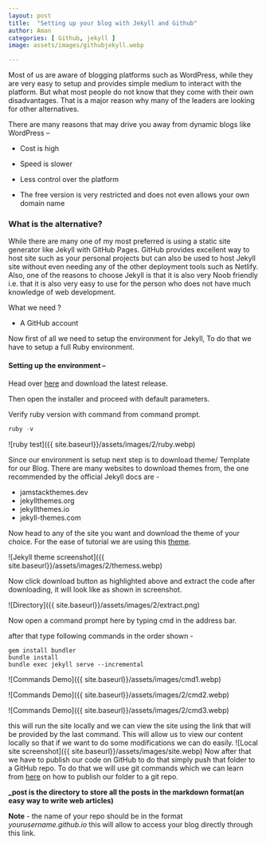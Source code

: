 ```yaml
---
layout: post
title:  "Setting up your blog with Jekyll and Github"
author: Aman
categories: [ Github, jekyll ]
image: assets/images/githubjekyll.webp

---
```


 Most of us are aware of blogging platforms such as WordPress, while they are very easy to setup and provides simple medium to interact with the platform. But what most people do not know that they come with their own disadvantages. That is a major reason why many of the leaders are looking for other alternatives. 

There are many reasons that may drive you away from dynamic blogs like WordPress – 

- Cost is high

- Speed is slower 

- Less control over the platform

- The free version is very restricted and does not even allows your own domain name


### What is the alternative?

While there are many one of my most preferred is using a static site generator like Jekyll with GitHub Pages. GitHub provides excellent way to host site such as your personal projects but can also be used to host Jekyll site without even needing any of the other deployment tools such as Netlify. Also, one of the reasons to choose Jekyll is that it is also very Noob friendly i.e. that it is also very easy to use for the person who does not have much knowledge of web development.

What we need ?

- A GitHub account 

  

   <!--Custom domain ( if we want give our blog a professional look, else it would look something like “yourusername.github.io” )-->


Now first of all we need to setup the environment for Jekyll, To do that we have to setup a full Ruby environment. 

#### Setting up the environment –

Head over [here](https://rubyinstaller.org/) and download the latest release.

Then open the installer and proceed with default parameters.

Verify ruby version with command from command prompt.

```powershell
ruby -v
```

![ruby test]({{ site.baseurl}}/assets/images/2/ruby.webp)

Since our environment is setup next step is to download theme/ Template for our Blog. There are many websites to download themes from, the one recommended by the official Jekyll docs are - 

-  jamstackthemes.dev
- jekyllthemes.org
- jekyllthemes.io
- jekyll-themes.com

Now head to any of the site you want and download the theme of your choice. For the ease of tutorial we are using this [theme](https://jamstackthemes.dev/theme/dark-poole/). 

![Jekyll theme screenshot]({{ site.baseurl}}/assets/images/2/themess.webp)

Now click download button as highlighted above and extract the code after downloading, it will look like as shown in screenshot.

![Directory]({{ site.baseurl}}/assets/images/2/extract.png)

Now open a command prompt here by typing cmd in the address bar.

after that type following commands in the order shown - 

```
gem install bundler
bundle install
bundle exec jekyll serve --incremental
```
![Commands Demo]({{ site.baseurl}}/assets/images/cmd1.webp)

![Commands Demo]({{ site.baseurl}}/assets/images/2/cmd2.webp)

![Commands Demo]({{ site.baseurl}}/assets/images/2/cmd3.webp)



this will run the site locally and we can view the site using the link that will be provided by the last command. This will allow us to view our content locally so that if we want to do some modifications we can do easily.
![Local site screenshot]({{ site.baseurl}}/assets/images/site.webp)
 Now after that we have to publish our code on GitHub to do that simply push that folder to a GitHub repo. To do that we will use git commands which we can learn from [here](https://www.datacamp.com/community/tutorials/git-push-pull) on how to publish our folder to a git repo.

**_post is the directory to store all the posts in the markdown format(an easy way to write web articles)**

**Note** - the name of your repo should be  in the format *yourusername.github.io* this will allow to access your blog directly through this link.

